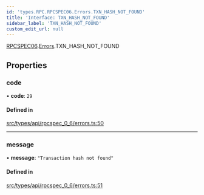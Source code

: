 ```yaml
---
id: 'types.RPC.RPCSPEC06.Errors.TXN_HASH_NOT_FOUND'
title: 'Interface: TXN_HASH_NOT_FOUND'
sidebar_label: 'TXN_HASH_NOT_FOUND'
custom_edit_url: null
---
```


[RPCSPEC06](../namespaces/types.RPC.RPCSPEC06.md).[Errors](../namespaces/types.RPC.RPCSPEC06.Errors.md).TXN_HASH_NOT_FOUND

## Properties

### code

• **code**: `29`

#### Defined in

[src/types/api/rpcspec_0_6/errors.ts:50](https://github.com/starknet-io/starknet.js/blob/v6.11.0/src/types/api/rpcspec_0_6/errors.ts#L50)

---

### message

• **message**: `"Transaction hash not found"`

#### Defined in

[src/types/api/rpcspec_0_6/errors.ts:51](https://github.com/starknet-io/starknet.js/blob/v6.11.0/src/types/api/rpcspec_0_6/errors.ts#L51)
